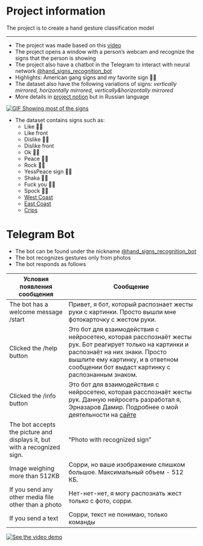 # Project information

The project is to create a hand gesture classification model

---

- The project was made based on this [video](https://youtu.be/MJCSjXepaAM?si=5GE1ijtTPSL2BsS4)
- The project opens a window with a person’s webcam and recognize the signs that the person is showing
- The project also have a chatbot in the Telegram to interact with neural
  network [@hand_signs_recognition_bot](https://t.me/hand_signs_recognition_bot)
- Highlights: American gang signs and my favorite sign 🤟🏿
- The dataset also have the following variations of signs: *vertically mirrored, horizontally mirrored,
  vertically&horizontally mirrored*
- More details
  in [project notion](https://yesspeace.notion.site/Simple-sign-language-recognition-project-bae7d7d7f5a04b5dbc916ca165383a7d?pvs=4)
  but in Russian language

[![GIF Showing most of the signs](https://i.imgur.com/EJMMXM6.png)](https://i.imgur.com/ivDfNgl.gif)

- The dataset contains signs such as:
    - Like 👍🏿
    - Like front
    - Dislike 👎🏿
    - Dislike front
    - Ok 👌🏿
    - Peace ✌🏿
    - Rock 🤘🏿
    - YessPeace sign 🤟🏿
    - Shaka 🤙🏿
    - Fuck you 🖕🏿
    - Spock 🖖🏿
    - [West Coast](https://i.pinimg.com/1200x/5f/de/2b/5fde2bdfbe7d84925c2f71159c22b982.jpg)
    - [East Coast](https://thesource.com/wp-content/uploads/2017/10/Snoop-Dogg-Hints-New-Album-Make-America-Crip-Again.jpg)
    - [Crips](https://video-images.vice.com/videos/58dc3000466f70ae1467bb8d/lede/1510849962065-gang_initiation_approved_v2-clean.jpeg)

# Telegram Bot

- The bot can be found under the nickname [@hand_signs_recognition_bot](https://t.me/hand_signs_recognition_bot)
- The bot recognizes gestures only from photos
- The bot responds as follows

| Условия появления сообщения                                 | Сообщение                                                                                                                                                                                                                          |
|-------------------------------------------------------------|------------------------------------------------------------------------------------------------------------------------------------------------------------------------------------------------------------------------------------|
| The bot has a welcome message /start                        | Привет, я бот, который распознает жесты руки с картинки. Просто вышли мне фотокарточку с жестом руки.                                                                                                                              |
| Clicked the /help button                                    | Это бот для взаимодействия с нейросетею, которая расспознаёт жесты рук. Бот реагирует только на картинки и распознаёт на них знаки. Просто вышлите ему картинку, и в ответном сообщении бот выдаст картинку с распознанным знаком. |
| Clicked the /info button                                    | Это бот для взаимодействия с нейросетею, которая расспознаёт жесты рук. Данную нейросеть разработал я, Эрназаров Дамир. Подробнее о мой деятельности на [сайте](https://damir-ernazarov-yesspeace.carrd.co/)                       |
| The bot accepts the picture and displays it, but with a recognized sign. | ”Photo with recognized sign”                                                                                                                                                                                                       |
| Image weighing more than 512KB | Сорри, но ваше изображение слишком большое. Максимальный объем - 512 КБ. |
| If you send any other media file other than a photo   | Нет-нет-нет, я могу распознать жест только с фото, сорри.                                                                                                                                                                          |
| If you send a text                                    | Сорри, текст не понимаю, только команды                                                                                                                                                                                            |

[![See the video demo](https://i.imgur.com/eIOWKBh.png)](https://i.imgur.com/spIC1ag.mp4)
